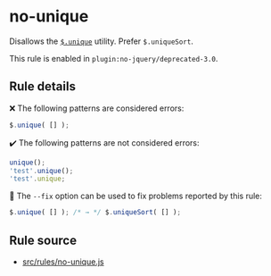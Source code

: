 # no-unique

Disallows the [`$.unique`](https://api.jquery.com/jQuery.unique/) utility. Prefer `$.uniqueSort`.

This rule is enabled in `plugin:no-jquery/deprecated-3.0`.

## Rule details

❌ The following patterns are considered errors:
```js
$.unique( [] );
```

✔️ The following patterns are not considered errors:
```js
unique();
'test'.unique();
'test'.unique;
```

🔧 The `--fix` option can be used to fix problems reported by this rule:
```js
$.unique( [] ); /* → */ $.uniqueSort( [] );
```

## Rule source

* [src/rules/no-unique.js](/src/rules/no-unique.js)
